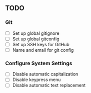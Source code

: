 ## TODO

### Git
- [ ] Set up global gitignore
- [ ] Set up global gitconfig
- [ ] Set up SSH keys for GitHub
- [ ] Name and email for git config 

### Configure System Settings
- [ ] Disable automatic capitalization
- [ ] Disable keypress menu
- [ ] Disable automatic text replacement